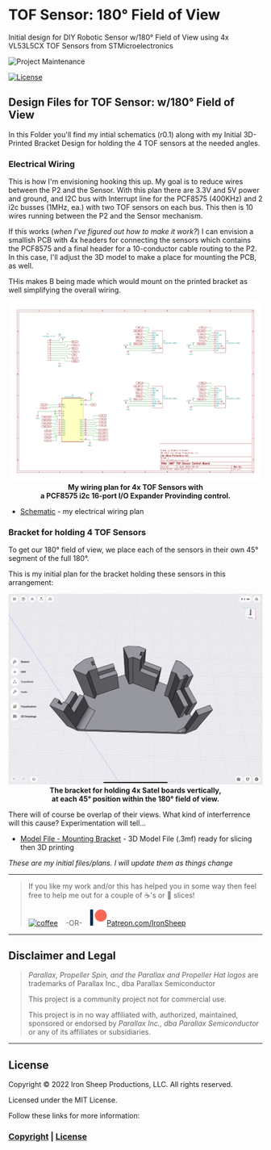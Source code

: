 # TOF Sensor: 180° Field of View
Initial design for DIY Robotic Sensor w/180° Field of View using 4x VL53L5CX TOF Sensors from STMicroelectronics

![Project Maintenance][maintenance-shield]

[![License][license-shield]](LICENSE)

## Design Files for TOF Sensor: w/180° Field of View

In this Folder you'll find my intial schematics (r0.1) along with my Initial 3D-Printed Bracket Design for holding the 4 TOF sensors at the needed angles.

### Electrical Wiring

This is how I'm envisioning hooking this up. My goal is to reduce wires between the P2 and the Sensor. With this plan there are 3.3V and 5V power and ground, and I2C bus with Interrupt line for the PCF8575 (400KHz) and 2 i2c busses (1MHz, ea.) with two TOF sensors on each bus. This then is 10 wires running between the P2 and the Sensor mechanism. 

If this works (*when I've figured out how to make it work?*) I can envision a smallish PCB with 4x headers for connecting the sensors which contains the PCF8575 and a final header for a 10-conductor cable routing to the P2. In this case, I'll adjust the 3D model to make a place for mounting the PCB, as well.

THis makes B being made which would mount on the printed bracket as well simplifying the overall wiring.

<p align="center">
  <img src="./Tof180SensorBoard/Tof180Sensor-R0.1.pdf" width="600"><br>
  <B>My wiring plan for 4x TOF Sensors with</br>a PCF8575 i2c 16-port I/O Expander Provinding control.</B>
</p>

- [Schematic](./Tof180SensorBoard/Tof180Sensor-R0.1.pdf) - my electrical wiring plan


### Bracket for holding 4 TOF Sensors

To get our 180° field of view, we place each of the sensors in their own 45° segment of the full 180°.

This is my initial plan for the bracket holding these sensors in this arrangement:

<p align="center">
  <img src="./Tof180SensorBracket/Shapr3d-View.jpeg" width="600"><br>
  <B>The bracket for holding 4x Satel boards vertically, </br>at each 45° position within the 180° field of view.</B>
</p>

There will of course be overlap of their views. What kind of interferrence will this cause?  Experimentation will tell...

- [Model File - Mounting Bracket](./Tof180SensorBracket/TOF-V2d.3mf) - 3D Model File (.3mf) ready for slicing then 3D printing


*These are my initial files/plans. I will update them as things change*

---

> If you like my work and/or this has helped you in some way then feel free to help me out for a couple of :coffee:'s or :pizza: slices!
>
> [![coffee](https://www.buymeacoffee.com/assets/img/custom_images/black_img.png)](https://www.buymeacoffee.com/ironsheep) &nbsp;&nbsp; -OR- &nbsp;&nbsp; [![Patreon](/Images/patreon.png)](https://www.patreon.com/IronSheep?fan_landing=true)[Patreon.com/IronSheep](https://www.patreon.com/IronSheep?fan_landing=true)

---

## Disclaimer and Legal

> *Parallax, Propeller Spin, and the Parallax and Propeller Hat logos* are trademarks of Parallax Inc., dba Parallax Semiconductor
>
> This project is a community project not for commercial use.
>
> This project is in no way affiliated with, authorized, maintained, sponsored or endorsed by *Parallax Inc., dba Parallax Semiconductor* or any of its affiliates or subsidiaries.

---

## License

Copyright © 2022 Iron Sheep Productions, LLC. All rights reserved.

Licensed under the MIT License.

Follow these links for more information:

### [Copyright](copyright) | [License](LICENSE)

[maintenance-shield]: https://img.shields.io/badge/maintainer-stephen%40ironsheep%2ebiz-blue.svg?style=for-the-badge

[license-shield]: https://camo.githubusercontent.com/bc04f96d911ea5f6e3b00e44fc0731ea74c8e1e9/68747470733a2f2f696d672e736869656c64732e696f2f6769746875622f6c6963656e73652f69616e74726963682f746578742d646976696465722d726f772e7376673f7374796c653d666f722d7468652d6261646765
